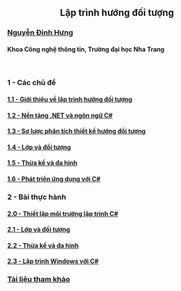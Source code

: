 <h2 align="center"> 
Lập trình hướng đối tượng
</h2>

### [Nguyễn Đình Hưng](https://nd-hung.github.io/)
#### Khoa Công nghệ thông tin, Trường đại học Nha Trang

<br>

### 1 - Các chủ đề
#### [1.1 - Giới thiệu về lập trình hướng đối tượng](topics/01-overview) 
#### [1.2 - Nền tảng .NET và ngôn ngữ C#](topics/02-dotnet-and-csharp)
#### [1.3 - Sơ lược phân tích thiết kế hướng đối tượng]() 
#### [1.4 - Lớp và đối tượng]() 
#### [1.5 - Thừa kế và đa hình]() 
#### [1.6 - Phát triển ứng dụng với C#]()

### 2 - Bài thực hành
#### [2.0 - Thiết lập môi trường lập trình C#](labs/00-environment-setup) 
#### [2.1 - Lớp và đối tượng]()
#### [2.2 - Thừa kế và đa hình]()
#### [2.3 - Lập trình Windows với C#]()

### [Tài liệu tham khảo](topics/references.md)
